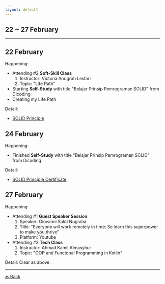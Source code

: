 ```yaml
---
layout: default
---
```


## 22 ~ 27 February
* * *

22 February
---
Happening:

- Attending #2 **Soft-Skill Class**
    1. Instructor: Victoria Anugrah Lestari
    1. Topic: "Life Path"
- Starting **Self-Study** with title "Belajar Prinsip Pemrograman SOLID" from Dicoding
- Creating my Life Path
  
Detail: 
- [SOLID Principle](https://www.dicoding.com/academies/169)

24 February
---
Happening:

- Finished **Self-Study** with title "Belajar Prinsip Pemrograman SOLID" from Dicoding
  
Detail:  
- [SOLID Principle Certificate](https://www.dicoding.com/certificates/JMZVM4WLQZN9)

27 February
---
Happening:

- Attending #1 **Guest Speaker Session**
    1. Speaker: Giovanni Sakti Nugraha
    1. Title: "Everyone will work remotely in time: So learn this superpower to make you thrive"
    1. Platform: Youtube
- Attending #2 **Tech Class**
    1. Instructor: Ahmad Kamil Almasyhur
    1. Topic: "OOP and Functonal Programming in Kotlin"

Detail: Clear as above.

* * *
[🔙 Back](./../)